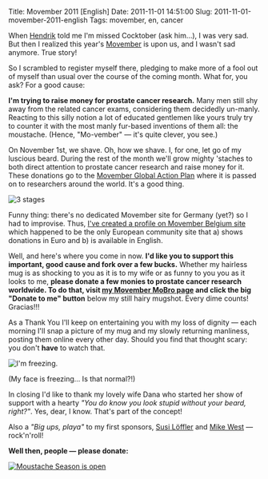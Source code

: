 Title: Movember 2011 [English]
Date: 2011-11-01 14:51:00
Slug: 2011-11-01-movember-2011-english
Tags: movember, en, cancer


When [Hendrik][1] told me I'm missed Cocktober (ask him…), I was very sad. But
then I realized this year's [Movember][2] is upon us, and I wasn't sad
anymore. True story!

So I scrambled to register myself there, pledging to make more of a fool out
of myself than usual over the course of the coming month. What for, you ask?
For a good cause:

**I'm trying to raise money for prostate cancer research.** Many men still shy away from the related cancer exams, considering them decidedly un-manly. Reacting to this silly notion a lot of educated gentlemen like yours truly try to counter it with the most manly fur-based inventions of them all: the moustache. (Hence, "Mo-vember" — it's quite clever, you see.)

On November 1st, we shave. Oh, how we shave. I, for one, let go of my luscious
beard. During the rest of the month we'll grow mighty 'staches to both direct
attention to prostate cancer research and raise money for it. These donations
go to the [Movember Global Action Plan][3] where it is passed on to
researchers around the world. It's a good thing.

![3 stages][4]

Funny thing: there's no dedicated Movember site for Germany (yet?) so I had to
improvise. Thus, [I've created a profile on Movember Belgium site][5] which
happened to be the only European community site that a) shows donations in
Euro and b) is available in English.

Well, and here's where you come in now. **I'd like you to support this
important, good cause and fork over a few bucks.** Whether my hairless mug is
as shocking to you as it is to my wife or as funny to you you as it looks to
me, **please donate a few monies to prostate cancer research worldwide. To do
that, visit [my Movember MoBro page][5] and click the big "Donate to me"
button** below my still hairy mugshot. Every dime counts! Gracias!!!

As a Thank You I'll keep on entertaining you with my loss of dignity — each
morning I'll snap a picture of my mug and my slowly returning manliness,
posting them online every other day. Should you find that thought scary: you
don't **have** to watch that.

![I'm freezing.][6]

(My face is freezing… Is that normal?!)

In closing I'd like to thank my lovely wife Dana who started her show of
support with a hearty _"You do know you look stupid without your beard,
right?"_. Yes, dear, I know. That's part of the concept!

Also a _"Big ups, playa"_ to my first sponsors, [Susi Löffler][7] and [Mike
West][8] — rock'n'roll!

**Well then, people — please donate:**

[![Moustache Season is open][9]][5]

   [1]: http://hmans.net
   [2]: http://movember.com
   [3]: http://be.movember.com/en/campaign/nesp/mens-health/
   [4]: http://dl.dropbox.com/u/7298/blog/12196067293_1.png
   [5]: http://mobro.co/czottmann
   [6]: http://dl.dropbox.com/u/7298/blog/12196067293_2.jpg
   [7]: http://www.facebook.com/profile.php?id=678035046
   [8]: https://mkw.st/
   [9]: http://dl.dropbox.com/u/7298/blog/12196067293_3.jpg
